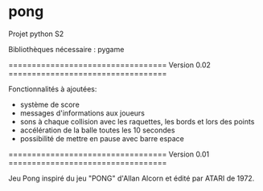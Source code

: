 # pong
Projet python S2

Bibliothèques nécessaire : pygame

================================== Version 0.02 ==================================

Fonctionnalités à ajoutées: 
- système de score
- messages d'informations aux joueurs
- sons à chaque collision avec les raquettes, les bords et lors des points
- accélération de la balle toutes les 10 secondes
- possibilité de mettre en pause avec barre espace
 
================================== Version 0.01 ==================================

Jeu Pong inspiré du jeu "PONG" d'Allan Alcorn et édité par ATARI de 1972.



